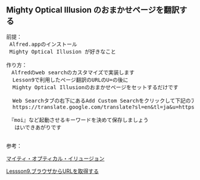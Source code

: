 ## Mighty Optical Illusion のおまかせページを翻訳する
<pre>
前提：
 Alfred.appのインストール
 Mighty Optical Illusion が好きなこと
 
作り方：
　Alfredのweb searchのカスタマイズで実装します
  Lesson9で利用したページ翻訳のURLのU=の後に
  Mighty Optical Illusionのおまかせページをセットするだけです
  
  Web Searchタブの右下にあるAdd Custom Searchをクリックして下記のアドレスを登録
  https://translate.google.com/translate?sl=en&tl=ja&u=https://www.moillusions.com/?random
  
　『moi』など起動させるキーワードを決めて保存しましょう
 　はいできあがりです

</pre>
参考：

  [マイティ・オプティカル・イリュージョン](https://www.moillusions.com)
  
  [Lessson9.ブラウザからURLを取得する](https://github.com/KitanoTamotsu/translate)

